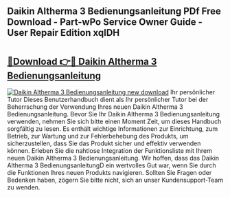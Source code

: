## Daikin Altherma 3 Bedienungsanleitung PDf Free Download - Part-wPo Service Owner Guide - User Repair Edition xqIDH

# <h2><a href="http://df14pwg.blite.top/?on=Daikin+Altherma+3+Bedienungsanleitung">🔗Download 👉🔴 Daikin Altherma 3 Bedienungsanleitung</a></h2>

[![Daikin Altherma 3 Bedienungsanleitung new download](https://i.imgur.com/lujVjoI.png)](http://df14pwg.blite.top/?on=Daikin+Altherma+3+Bedienungsanleitung)
Ihr persönlicher Tutor Dieses Benutzerhandbuch dient als Ihr persönlicher Tutor bei der Beherrschung der Verwendung Ihres neuen Daikin Altherma 3 Bedienungsanleitung. Bevor Sie Ihr Daikin Altherma 3 Bedienungsanleitung verwenden, nehmen Sie sich bitte einen Moment Zeit, um dieses Handbuch sorgfältig zu lesen. Es enthält wichtige Informationen zur Einrichtung, zum Betrieb, zur Wartung und zur Fehlerbehebung des Produkts, um sicherzustellen, dass Sie das Produkt sicher und effektiv verwenden können. Erleben Sie die nahtlose Integration der Funktionsliste mit Ihrem neuen Daikin Altherma 3 Bedienungsanleitung. Wir hoffen, dass das Daikin Altherma 3 BedienungsanleitungD ein wertvolles Gut war, wenn Sie durch die Funktionen Ihres neuen Produkts navigieren. Sollten Sie Fragen oder Bedenken haben, zögern Sie bitte nicht, sich an unser Kundensupport-Team zu wenden.
